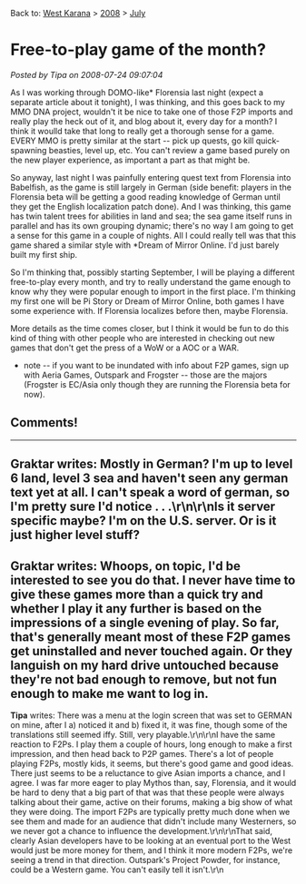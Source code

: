 Back to: [West Karana](/posts/westkarana.md) > [2008](/posts/2008/westkarana.md) > [July](./westkarana.md)
# Free-to-play game of the month?

*Posted by Tipa on 2008-07-24 09:07:04*

As I was working through DOMO-like* Florensia last night (expect a separate article about it tonight), I was thinking, and this goes back to my MMO DNA project, wouldn't it be nice to take one of those F2P imports and really play the heck out of it, and blog about it, every day for a month? I think it woulld take that long to really get a thorough sense for a game. EVERY MMO is pretty similar at the start -- pick up quests, go kill quick-spawning beasties, level up, etc. You can't review a game based purely on the new player experience, as important a part as that might be.

So anyway, last night I was painfully entering quest text from Florensia into Babelfish, as the game is still largely in German (side benefit: players in the Florensia beta will be getting a good reading knowledge of German until they get the English localization patch done). And I was thinking, this game has twin talent trees for abilities in land and sea; the sea game itself runs in parallel and has its own grouping dynamic; there's no way I am going to get a sense for this game in a couple of nights. All I could really tell was that this game shared a similar style with *Dream of Mirror Online. I'd just barely built my first ship.

So I'm thinking that, possibly starting September, I will be playing a different free-to-play every month, and try to really understand the game enough to know why they were popular enough to import in the first place. I'm thinking my first one will be Pi Story or Dream of Mirror Online, both games I have some experience with. If Florensia localizes before then, maybe Florensia.

More details as the time comes closer, but I think it would be fun to do this kind of thing with other people who are interested in checking out new games that don't get the press of a WoW or a AOC or a WAR.

* note -- if you want to be inundated with info about F2P games, sign up with Aeria Games, Outspark and Frogster -- those are the majors (Frogster is EC/Asia only though they are running the Florensia beta for now).
## Comments!
---
**Graktar** writes: Mostly in German?  I'm up to level 6 land, level 3 sea and haven't seen any german text yet at all.  I can't speak a word of german, so I'm pretty sure I'd notice . . .\r\n\r\nIs it server specific maybe?  I'm on the U.S. server.  Or is it just higher level stuff?
---
**Graktar** writes: Whoops, on topic, I'd be interested to see you do that.  I never have time to give these games more than a quick try and whether I play it any further is based on the impressions of a single evening of play.  So far, that's generally meant most of these F2P games get uninstalled and never touched again.  Or they languish on my hard drive untouched because they're not bad enough to remove, but not fun enough to make me want to log in.
---
**Tipa** writes: There was a menu at the login screen that was set to GERMAN on mine, after I a) noticed it and b) fixed it, it was fine, though some of the translations still seemed iffy. Still, very playable.\r\n\r\nI have the same reaction to F2Ps. I play them a couple of hours, long enough to make a first impression, and then head back to P2P games. There's a lot of people playing F2Ps, mostly kids, it seems, but there's good game and good ideas. There just seems to be a reluctance to give Asian imports a chance, and I agree. I was far more eager to play Mythos than, say, Florensia, and it would be hard to deny that a big part of that was that these people were always talking about their game, active on their forums, making a big show of what they were doing. The import F2Ps are typically pretty much done when we see them and made for an audience that didn't include many Westerners, so we never got a chance to influence the development.\r\n\r\nThat said, clearly Asian developers have to be looking at an eventual port to the West would just be more money for them, and I think it more modern F2Ps, we're seeing a trend in that direction. Outspark's Project Powder, for instance, could be a Western game. You can't easily tell it isn't.\r\n

